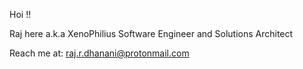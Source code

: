 Hoi !!

Raj here a.k.a XenoPhilius
Software Engineer and Solutions Architect

Reach me at: raj.r.dhanani@protonmail.com